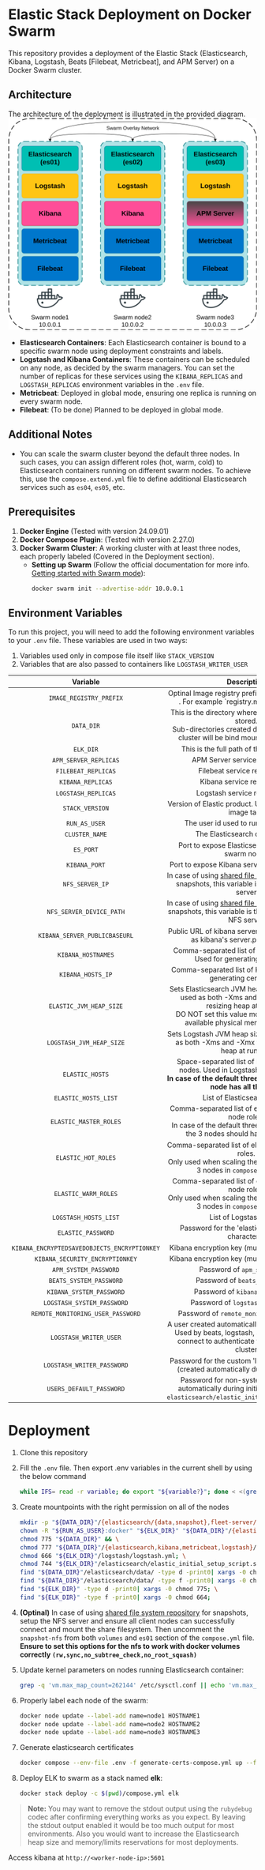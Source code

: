 # Elastic Stack Deployment on Docker Swarm

This repository provides a deployment of the Elastic Stack (Elasticsearch, Kibana, Logstash, Beats [Filebeat, Metricbeat], and APM Server) on a Docker Swarm cluster.

## Architecture

The architecture of the deployment is illustrated in the provided diagram. <br>
![ELK.Swarm](.ELK-Swarm.drawio.svg)
- **Elasticsearch Containers**: Each Elasticsearch container is bound to a specific swarm node using deployment constraints and labels.
- **Logstash and Kibana Containers**: These containers can be scheduled on any node, as decided by the swarm managers. You can set the number of replicas for these services using the `KIBANA_REPLICAS` and `LOGSTASH_REPLICAS` environment variables in the `.env` file.
- **Metricbeat**: Deployed in global mode, ensuring one replica is running on every swarm node.
- **Filebeat**: (To be done) Planned to be deployed in global mode.

## Additional Notes

- You can scale the swarm cluster beyond the default three nodes. In such cases, you can assign different roles (hot, warm, cold) to Elasticsearch containers running on different swarm nodes. To achieve this, use the `compose.extend.yml` file to define additional Elasticsearch services such as `es04`, `es05`, etc.

## Prerequisites

1. **Docker Engine** (Tested with version 24.09.01)
2. **Docker Compose Plugin**: (Tested with version 2.27.0)
3. **Docker Swarm Cluster**: A working cluster with at least three nodes, each properly labeled (Covered in the Deployment section).
    - **Setting up Swarm** (Follow the official documentation for more info. [Getting started with Swarm mode](https://docs.docker.com/engine/swarm/swarm-tutorial/)):
        ```sh
        docker swarm init --advertise-addr 10.0.0.1
        ```


## Environment Variables
To run this project, you will need to add the following environment variables to your `.env` file. These variables are used in two ways:
1. Variables used only in compose file itself like `STACK_VERSION`
2. Variables that are also passed to containers like `LOGSTASH_WRITER_USER`

|                   Variable                   |                                                                                                        Description                                                                                                       |                                                 Default                                                | Required |
|:--------------------------------------------:|:------------------------------------------------------------------------------------------------------------------------------------------------------------------------------------------------------------------------:|:------------------------------------------------------------------------------------------------------:|:--------:|
| `IMAGE_REGISTRY_PREFIX`                      | Optinal Image registry prefix (Should end with /) . For example `registry.mycompany.com/'                                                                                                                                | <none>                                                                                                 | No       |
| `DATA_DIR`                                   | This  is the directory where all container data is stored. <br> Sub-directories created during setting up the cluster will be bind mounted to containers                                                                 |                                                                                                        | Yes      |
| `ELK_DIR`                                    | This is the full path of this project clone.                                                                                                                                                                             | /opt/elkswarm                                                                                          | Yes      |
| `APM_SERVER_REPLICAS`                        | APM Server service replica count                                                                                                                                                                                         | 1                                                                                                      | Yes      |
| `FILEBEAT_REPLICAS`                          | Filebeat service replica count                                                                                                                                                                                           | 3                                                                                                      | Yes      |
| `KIBANA_REPLICAS`                            | Kibana service replica count                                                                                                                                                                                             | 2                                                                                                      | Yes      |
| `LOGSTASH_REPLICAS`                          | Logstash service replica count                                                                                                                                                                                           | 2                                                                                                      | Yes      |
| `STACK_VERSION`                              | Version of Elastic product. Used in compose.yml image tags                                                                                                                                                               | 8.13.2                                                                                                 | Yes      |
| `RUN_AS_USER`                                | The user id used to run the containers                                                                                                                                                                                   | 1000                                                                                                   | Yes      |
| `CLUSTER_NAME`                               | The Elasticsearch cluster name                                                                                                                                                                                           | <none>                                                                                                 | Yes      |
| `ES_PORT`                                    | Port to expose Elasticsearch HTTP API on swarm nodes                                                                                                                                                                     | 9200                                                                                                   | Yes      |
| `KIBANA_PORT`                                | Port to expose Kibana service on swarm nodes                                                                                                                                                                             | 5601                                                                                                   | Yes      |
| `NFS_SERVER_IP`                              | In case of using [shared file system repository](https://www.elastic.co/guide/en/elasticsearch/reference/current/snapshots-filesystem-repository.html) for snapshots, this variable is the IP of the NFS server          | <none>                                                                                                 | No       |
| `NFS_SERVER_DEVICE_PATH`                     | In case of using [shared file system repository](https://www.elastic.co/guide/en/elasticsearch/reference/current/snapshots-filesystem-repository.html) for snapshots, this variable is the device path of the NFS server | <none>                                                                                                 | No       |
| `KIBANA_SERVER_PUBLICBASEURL`                | Public URL of kibana server including port, used as kibana's server.publicBaseURL                                                                                                                                        | <none>                                                                                                 | Yes      |
| `KIBANA_HOSTNAMES`                           | Comma-separated list of Kibana hostnames. Used for generating certificates                                                                                                                                               | <none>                                                                                                 | Yes      |
| `KIBANA_HOSTS_IP`                            | Comma-separated list of Kibana IPs. Used for generating certificates                                                                                                                                                     | <none>                                                                                                 | Yes      |
| `ELASTIC_JVM_HEAP_SIZE`                      | Sets Elasticsearch JVM heap size. This value is used as both -Xms and -Xmx to prevent resizing heap at runtime. <br> DO NOT set this value more than half of the available physical memory of the host                   | 2g (GB)                                                                                                | Yes      |
| `LOGSTASH_JVM_HEAP_SIZE`                     | Sets Logstash JVM heap size. This value is used as both -Xms and -Xmx to prevent resizing heap at runtime                                                                                                                | 2g (GB)                                                                                                | Yes      |
| `ELASTIC_HOSTS`                              | Space-separated list of Elasticsearch data nodes. Used in Logstash pipelines output <br> **In case of the default three node cluster, every node has all the roles**                                                     | 'https://es01:9200 https://es02:9200 https://es03:9200'                                                | Yes      |
| `ELASTIC_HOSTS_LIST`                         | List of Elasticsearch nodes                                                                                                                                                                                              | ["https://es01:9200","https://es02:9200","https://es03:9200"]                                          | Yes      |
| `ELASTIC_MASTER_ROLES`                       | Comma-separated list of elasticsearch **master** node roles. <br> In case of the default three node cluster, all of the 3 nodes should have all the roles.                                                               | master,ingest,ml,remote_cluster_client,data_warm, <br>  data_cold,transform,data,data_hot,data_content | Yes      |
| `ELASTIC_HOT_ROLES`                          | Comma-separated list of elasticsearch **hot** node roles. <br> Only used when scaling the cluster to more than 3 nodes in `compose.extend.yml`                                                                           | data_hot,data_content,ingest                                                                           | Yes*     |
| `ELASTIC_WARM_ROLES`                         | Comma-separated list of elasticsearch **warm** node roles. <br> Only used when scaling the cluster to more than 3 nodes in `compose.extend.yml`                                                                          | data_warm,ingest                                                                                       | Yes*     |
| `LOGSTASH_HOSTS_LIST`                        | List of Logstash nodes                                                                                                                                                                                                   |                                                                                                        | Yes      |
| `ELASTIC_PASSWORD`                           | Password for the 'elastic' user (at least 6 characters)                                                                                                                                                                  | <none>                                                                                                 | Yes      |
| `KIBANA_ENCRYPTEDSAVEDOBJECTS_ENCRYPTIONKEY` | Kibana encryption key (must be 32 characters)                                                                                                                                                                            | <none>                                                                                                 | Yes      |
| `KIBANA_SECURITY_ENCRYPTIONKEY`              | Kibana encryption key (must be 32 characters)                                                                                                                                                                            | <none>                                                                                                 | Yes      |
| `APM_SYSTEM_PASSWORD`                        | Password of `apm_system` user                                                                                                                                                                                            | <none>                                                                                                 | Yes      |
| `BEATS_SYSTEM_PASSWORD`                      | Password of `beats_system` user                                                                                                                                                                                          | <none>                                                                                                 | Yes      |
| `KIBANA_SYSTEM_PASSWORD`                     | Password of `kibana_system` user                                                                                                                                                                                         | <none>                                                                                                 | Yes      |
| `LOGSTASH_SYSTEM_PASSWORD`                   | Password of `logstash_system` user                                                                                                                                                                                       | <none>                                                                                                 | Yes      |
| `REMOTE_MONITORING_USER_PASSWORD`            | Password of `remote_monitoring_user` user                                                                                                                                                                                | <none>                                                                                                 | Yes      |
| `LOGSTASH_WRITER_USER`                       | A user created automatically during initialization. <br> Used by beats, logstash, and apm-server to connect to authenticate with elasticsearch cluster                                                                   | logstash_writer                                                                                        | Yes      |
| `LOGSTASH_WRITER_PASSWORD`                   | Password for the custom 'logstash_writer' user (created automatically during initialization)                                                                                                                             | <none>                                                                                                 | Yes      |
| `USERS_DEFAULT_PASSWORD`                     | Password for non-system users created automatically during initialization by script `elasticsearch/elastic_initial_setup_script.sh`                                                                                      | <none>                                                                                                 | Yes      |

# Deployment

1. Clone this repository

2. Fill the `.env` file. Then export .env variables in the current shell by using the below command
    ```sh
    while IFS= read -r variable; do export "${variable?}"; done < <(grep -vE '^#|^$' .env)
    ```

3. Create mountpoints with the right permission on all of the nodes
    ```sh
    mkdir -p "${DATA_DIR}"/{elasticsearch/{data,snapshot},fleet-server/data,elastic-agent/data,kibana/data,logstash/data,filebeat/data,metricbeat/data} ${ELK_DIR} && \
    chown -R "${RUN_AS_USER}:docker" "${ELK_DIR}" "${DATA_DIR}"/{elasticsearch,logstash,kibana,filebeat} && \
    chmod 775 "${DATA_DIR}" && \
    chmod 777 "${DATA_DIR}"/{elasticsearch,kibana,metricbeat,logstash}/data/; \
    chmod 666 "${ELK_DIR}"/logstash/logstash.yml; \
    chmod 744 "${ELK_DIR}"/elasticsearch/elastic_initial_setup_script.sh; \
    find "${DATA_DIR}"/elasticsearch/data/ -type d -print0| xargs -0 chmod 775; \
    find "${DATA_DIR}"/elasticsearch/data/ -type f -print0| xargs -0 chmod 664; \
    find "${ELK_DIR}" -type d -print0| xargs -0 chmod 775; \
    find "${ELK_DIR}" -type f -print0| xargs -0 chmod 664;
    ```
4. **(Optinal)** In case of using [shared file system repository](https://www.elastic.co/guide/en/elasticsearch/reference/current/snapshots-filesystem-repository.html) for snapshots, setup the NFS server and ensure all client nodes can successfully connect and mount the share filesystem. Then uncomment the `snapshot-nfs` from both `volumes` and `es01` section of the `compose.yml` file. **Ensure to set this options for the nfs to work with docker volumes correctly `(rw,sync,no_subtree_check,no_root_squash)`**

5. Update kernel parameters on nodes running Elasticsearch container:
    ```sh
    grep -q 'vm.max_map_count=262144' /etc/sysctl.conf || echo 'vm.max_map_count=262144' >> /etc/sysctl.conf && sysctl --load /etc/sysctl.conf;
    ```
6. Properly label each node of the swarm:
    ```sh
    docker node update --label-add name=node1 HOSTNAME1
    docker node update --label-add name=node2 HOSTNAME2
    docker node update --label-add name=node3 HOSTNAME3
    ```
7. Generate elasticsearch certificates
    ```sh
    docker compose --env-file .env -f generate-certs-compose.yml up --force-recreate
    ```

7. Deploy ELK to swarm as a stack named **elk**:
    ```sh
    docker stack deploy -c $(pwd)/compose.yml elk
    ```


> **Note:** You may want to remove the stdout output using the `rubydebug` codec after confirming everything works as you expect. By leaving the stdout output enabled it would be too much output for most environments. Also you would want to increase the Elasticsearch heap size and memory/limits reservations for most deployments.

Access kibana at `http://<worker-node-ip>:5601`

